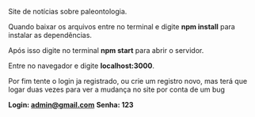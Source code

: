 Site de notícias sobre paleontologia.

Quando baixar os arquivos entre no terminal e digite **npm install** para instalar as dependências.

Após isso digite no terminal **npm start** para abrir o servidor.

Entre no navegador e digite **localhost:3000**.

Por fim tente o login ja registrado, ou crie um registro novo, mas terá que logar duas vezes para ver a mudança no site por conta de um bug 

**Login: admin@gmail.com**
**Senha: 123**
